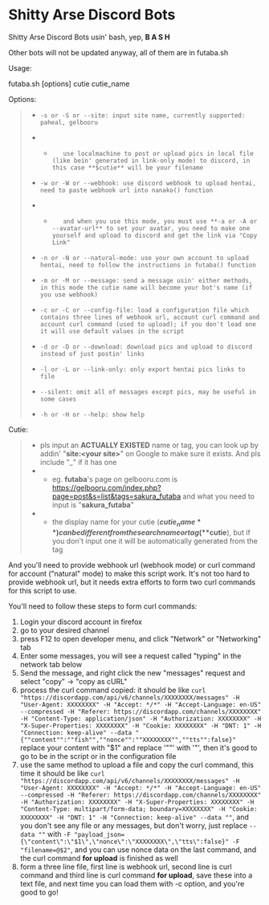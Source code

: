 # Shitty Arse Discord Bots
Shitty Arse Discord Bots usin' bash, yep, **B A S H**

Other bots will not be updated anyway, all of them are in futaba.sh

Usage: 

futaba.sh [options] cutie cutie_name

Options: 
> *     -s or -S or --site: input site name, currently supported: paheal, gelbooru
> * *        use localmachine to post or upload pics in local file (like bein' generated in link-only mode) to discord, in this case **$cutie** will be your filename
> *     -w or -W or --webhook: use discord webhook to upload hentai, need to paste webhook url into nanako() function
> * *        and when you use this mode, you must use **-a or -A or --avatar-url** to set your avatar, you need to make one yourself and upload to discord and get the link via "Copy Link"
> *     -n or -N or --natural-mode: use your own account to upload hentai, need to follow the instructions in futaba() function
> *     -m or -M or --message: send a message usin' either methods, in this mode the cutie name will become your bot's name (if you use webhook)
> *     -c or -C or --config-file: load a configuration file which contains three lines of webhook url, account curl command and account curl command (used to upload); if you don't load one it will use default values in the script
> *     -d or -D or --download: download pics and upload to discord instead of just postin' links
> *     -l or -L or --link-only: only export hentai pics links to file
> *     --silent: omit all of messages except pics, may be useful in some cases
> *     -h or -H or --help: show help

Cutie: 
> * pls input an **ACTUALLY EXISTED** name or tag, you can look up by addin' "**site:\<your site\>**" on Google to make sure it exists. And pls include "_" if it has one
> * * eg. **futaba**'s page on gelbooru.com is https://gelbooru.com/index.php?page=post&s=list&tags=sakura_futaba and what you need to input is "**sakura_futaba**"
> * * the display name for your cutie (**$cutie_name**) can be different from the search name or tag (**$cutie**), but if you don't input one it will be automatically generated from the tag

And you'll need to provide webhook url (webhook mode) or curl command for account ("natural" mode) to make this script work. It's not too hard to provide webhook url, but it needs extra efforts to form two curl commands for this script to use. 

You'll need to follow these steps to form curl commands: 

1. Login your discord account in firefox
2. go to your desired channel
3. press F12 to open developer menu, and click "Network" or "Networking" tab
4. Enter some messages, you will see a request called "typing" in the network tab below
5. Send the message, and right click the new "messages" request and select "copy" -> "copy as cURL"
6. process the curl command copied: it should be like `curl "https://discordapp.com/api/v6/channels/XXXXXXXX/messages" -H "User-Agent: XXXXXXXX" -H "Accept: */*" -H "Accept-Language: en-US" --compressed -H "Referer: https://discordapp.com/channels/XXXXXXXX" -H "Content-Type: application/json" -H "Authorization: XXXXXXXX" -H "X-Super-Properties: XXXXXXXX" -H "Cookie: XXXXXXXX" -H "DNT: 1" -H "Connection: keep-alive" --data "{""content"":""fish"",""nonce"":""XXXXXXXX"",""tts"":false}"`
replace your content with "$1" and replace '""' with '\"', then it's good to go to be in the script or in the configuration file
7. use the same method to upload a file and copy the curl command, this time it should be like `curl "https://discordapp.com/api/v6/channels/XXXXXXXX/messages" -H "User-Agent: XXXXXXXX" -H "Accept: */*" -H "Accept-Language: en-US" --compressed -H "Referer: https://discordapp.com/channels/XXXXXXXX" -H "Authorization: XXXXXXXX" -H "X-Super-Properties: XXXXXXXX" -H "Content-Type: multipart/form-data; boundary=XXXXXXXX" -H "Cookie: XXXXXXXX" -H "DNT: 1" -H "Connection: keep-alive" --data ""`, and you don't see any file or any messages, but don't worry, just replace `--data ""` with `-F "payload_json={\"content\":\"$1\",\"nonce\":\"XXXXXXXX\",\"tts\":false}" -F "filename=@$2"`, and you can use nonce data on the last command, and the curl command **for upload** is finished as well
8. form a three line file, first line is webhook url, second line is curl command and third line is curl command **for upload**, save these into a text file, and next time you can load them with -c option, and you're good to go! 
